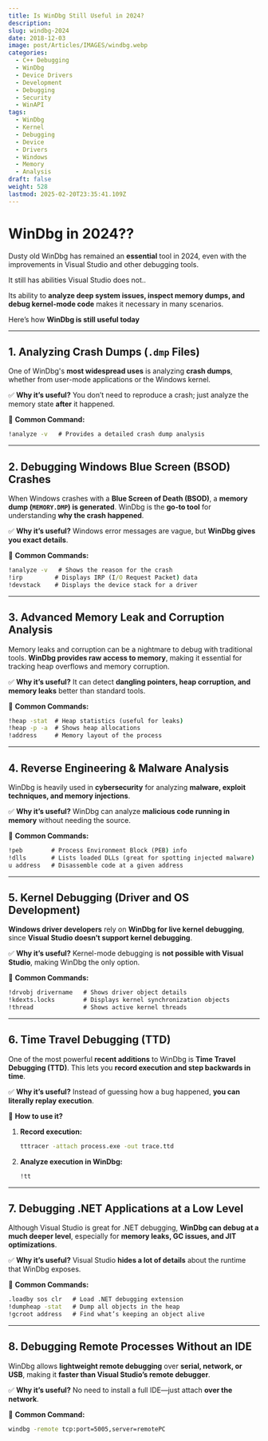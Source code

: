 ```yaml
---
title: Is WinDbg Still Useful in 2024?
description: 
slug: windbg-2024
date: 2018-12-03
image: post/Articles/IMAGES/windbg.webp
categories:
  - C++ Debugging
  - WinDbg
  - Device Drivers
  - Development
  - Debugging
  - Security
  - WinAPI
tags:
  - WinDbg
  - Kernel
  - Debugging
  - Device
  - Drivers
  - Windows
  - Memory
  - Analysis
draft: false
weight: 528
lastmod: 2025-02-20T23:35:41.109Z
---
```

# **WinDbg in 2024??**

Dusty old WinDbg has remained an **essential** tool in 2024, even with the improvements in Visual Studio and other debugging tools.

It still has abilities Visual Studio does not..

Its ability to **analyze deep system issues, inspect memory dumps, and debug kernel-mode code** makes it necessary in many scenarios.

Here’s how **WinDbg is still useful today**

***

## **1. Analyzing Crash Dumps (`.dmp` Files)**

One of WinDbg's **most widespread uses** is analyzing **crash dumps**, whether from user-mode applications or the Windows kernel.

✅ **Why it’s useful?** You don’t need to reproduce a crash; just analyze the memory state **after** it happened.

🔹 **Common Command:**

```cmd
!analyze -v   # Provides a detailed crash dump analysis
```

***

## **2. Debugging Windows Blue Screen (BSOD) Crashes**

When Windows crashes with a **Blue Screen of Death (BSOD)**, a **memory dump (`MEMORY.DMP`) is generated**. WinDbg is the **go-to tool** for understanding **why the crash happened**.

✅ **Why it’s useful?** Windows error messages are vague, but **WinDbg gives you exact details**.

🔹 **Common Commands:**

```cmd
!analyze -v   # Shows the reason for the crash
!irp         # Displays IRP (I/O Request Packet) data
!devstack    # Displays the device stack for a driver
```

***

## **3. Advanced Memory Leak and Corruption Analysis**

Memory leaks and corruption can be a nightmare to debug with traditional tools. **WinDbg provides raw access to memory**, making it essential for tracking heap overflows and memory corruption.

✅ **Why it’s useful?** It can detect **dangling pointers, heap corruption, and memory leaks** better than standard tools.

🔹 **Common Commands:**

```cmd
!heap -stat  # Heap statistics (useful for leaks)
!heap -p -a  # Shows heap allocations
!address     # Memory layout of the process
```

***

## **4. Reverse Engineering & Malware Analysis**

WinDbg is heavily used in **cybersecurity** for analyzing **malware, exploit techniques, and memory injections**.

✅ **Why it’s useful?** WinDbg can analyze **malicious code running in memory** without needing the source.

🔹 **Common Commands:**

```cmd
!peb        # Process Environment Block (PEB) info
!dlls       # Lists loaded DLLs (great for spotting injected malware)
u address   # Disassemble code at a given address
```

***

## **5. Kernel Debugging (Driver and OS Development)**

**Windows driver developers** rely on **WinDbg for live kernel debugging**, since **Visual Studio doesn’t support kernel debugging**.

✅ **Why it’s useful?** Kernel-mode debugging is **not possible with Visual Studio**, making WinDbg the only option.

🔹 **Common Commands:**

```cmd
!drvobj drivername   # Shows driver object details
!kdexts.locks        # Displays kernel synchronization objects
!thread              # Shows active kernel threads
```

***

## **6. Time Travel Debugging (TTD)**

One of the most powerful **recent additions** to WinDbg is **Time Travel Debugging (TTD)**. This lets you **record execution and step backwards in time**.

✅ **Why it’s useful?** Instead of guessing how a bug happened, **you can literally replay execution**.

🔹 **How to use it?**

1. **Record execution:**
   ```cmd
   tttracer -attach process.exe -out trace.ttd
   ```
2. **Analyze execution in WinDbg:**
   ```cmd
   !tt
   ```

***

## **7. Debugging .NET Applications at a Low Level**

Although Visual Studio is great for .NET debugging, **WinDbg can debug at a much deeper level**, especially for **memory leaks, GC issues, and JIT optimizations**.

✅ **Why it’s useful?** Visual Studio **hides a lot of details** about the runtime that WinDbg exposes.

🔹 **Common Commands:**

```cmd
.loadby sos clr   # Load .NET debugging extension
!dumpheap -stat   # Dump all objects in the heap
!gcroot address   # Find what’s keeping an object alive
```

***

## **8. Debugging Remote Processes Without an IDE**

WinDbg allows **lightweight remote debugging** over **serial, network, or USB**, making it **faster than Visual Studio’s remote debugger**.

✅ **Why it’s useful?** No need to install a full IDE—just attach **over the network**.

🔹 **Common Command:**

```cmd
windbg -remote tcp:port=5005,server=remotePC
```

<!-- 
---

## **Final Thoughts**
WinDbg continues to be **one of the most powerful debugging tools in 2024**, even with improvements in Visual Studio and other modern tools. 

| **Use Case** | **Why Use WinDbg?** |
|-------------|----------------------|
| **Crash Dump Analysis** | Investigate app and system crashes after they happen |
| **BSOD Debugging** | Identify faulty drivers or kernel bugs |
| **Memory Leak Debugging** | Detect memory corruption and leaks |
| **Malware Analysis** | Reverse engineer malware in memory |
| **Kernel Debugging** | Debug Windows drivers and kernel |
| **Time Travel Debugging (TTD)** | Step backward in execution for deep analysis |
| **Remote Debugging** | Debug processes over a network without an IDE |
| **.NET GC & Memory Debugging** | Inspect garbage collection and object lifetime |

If you're dealing with **crashes, kernel bugs, malware, or deep memory issues**, **WinDbg is still king** in 2024.

---
-->
